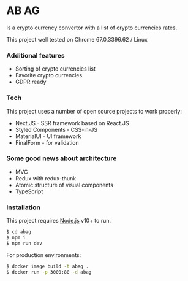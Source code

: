# AB AG

Is a crypto currency convertor with a list of crypto currencies rates.

This project well tested on Chrome 67.0.3396.62 / Linux

### Additional features

- Sorting of crypto currencies list
- Favorite crypto currencies
- GDPR ready

### Tech

This project uses a number of open source projects to work properly:

- Next.JS - SSR framework based on React.JS
- Styled Components - CSS-in-JS
- MaterialUI - UI framework
- FinalForm - for validation

### Some good news about architecture

- MVC
- Redux with redux-thunk
- Atomic structure of visual components
- TypeScript

### Installation

This project requires [Node.js](https://nodejs.org/) v10+ to run.

```sh
$ cd abag
$ npm i
$ npm run dev
```

For production environments:

```sh
$ docker image build -t abag .
$ docker run -p 3000:80 -d abag
```
